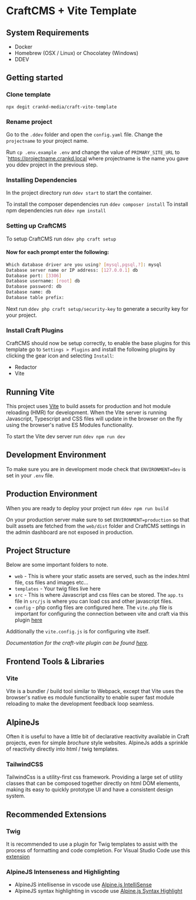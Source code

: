 # CraftCMS + Vite Template

## System Requirements

- Docker
- Homebrew (OSX / Linux) or Chocolatey (Windows)
- DDEV

## Getting started

### Clone template

`npx degit crankd-media/craft-vite-template`

### Rename project

Go to the `.ddev` folder and open the `config.yaml` file. Change the `projectname` to your project name.

Run `cp .env.example .env` and change the value of `PRIMARY_SITE_URL` to `https://projectname.crankd.local where projectname is the name you gave you ddev project in the previous step.

### Installing Dependencies

In the project directory run `ddev start` to start the container.

To install the composer dependencies run `ddev composer install`
To install npm dependencies run `ddev npm install`

### Setting up CraftCMS

To setup CraftCMS run `ddev php craft setup`

#### **Now for each prompt enter the following:**

```bash
Which database driver are you using? [mysql,pgsql,?]: mysql
Database server name or IP address: [127.0.0.1] db
Database port: [3306]
Database username: [root] db
Database password: db
Database name: db
Database table prefix:
```

Next run `ddev php craft setup/security-key` to generate a security key for your project.

### Install Craft Plugins

CraftCMS should now be setup correctly, to enable the base plugins for this template go to `Settings > Plugins` and install the following plugins by clicking the gear icon and selecting `Install`:

- Redactor
- Vite

## Running Vite

This project uses [Vite](https://vitejs.dev/) to build assets for production and hot module reloading (HMR) for development. When the Vite server is running Javascript, Typescript and CSS files will update in the browser on the fly using the browser's native ES Modules functionality.

To start the Vite dev server run `ddev npm run dev`

## Development Environment

To make sure you are in development mode check that `ENVIRONMENT=dev` is set in your `.env` file.

## Production Environment

When you are ready to deploy your project run `ddev npm run build`

On your production server make sure to set `ENVIRONMENT=production` so that built assets are fetched from the `web/dist` folder and CraftCMS settings in the admin dashboard are not exposed in production.

## Project Structure

Below are some important folders to note.

- `web` - This is where your static assets are served, such as the index.html file, css files and images etc...
- `templates` - Your twig files live here
- `src` - This is where Javascript and css files can be stored. The `app.ts` file in `src/js` is where you can load css and other javascript files.
- `config` - php config files are configured here. The `vite.php` file is important for configuring the connection between vite and craft via this plugin [here](https://github.com/nystudio107/craft-vite)

Additionally the `vite.config.js` is for configuring vite itself.

_Documentation for the craft-vite plugin can be found [here](https://nystudio107.com/docs/vite/)._

## Frontend Tools & Libraries

### Vite

Vite is a bundler / build tool similar to Webpack, except that Vite uses the browser's native es module functionality to enable super fast module reloading to make the development feedback loop seamless.

## AlpineJs

Often it is useful to have a little bit of declarative reactivity available in Craft projects, even for simple _brochure_ style websites. AlpineJs adds a sprinkle of reactivity directly into html / twig templates.

### TailwindCSS

TailwindCss is a utility-first css framework. Providing a large set of utility classes that can be composed together directly on html DOM elements, making its easy to quickly prototype UI and have a consistent design system.

## Recommended Extensions

### Twig

It is recommended to use a plugin for Twig templates to assist with the process of formatting and code completion. For Visual Studio Code use this [extension](https://marketplace.visualstudio.com/items?itemName=mblode.twig-language-2)

### AlpineJS Intenseness and Highlighting

- AlpineJS intellisense in vscode use [Alpine.js IntelliSense](https://marketplace.visualstudio.com/items?itemName=adrianwilczynski.alpine-js-intellisense)
- AlpineJS syntax highlighting in vscode use [Alpine.js Syntax Highlight](https://marketplace.visualstudio.com/items?itemName=adrianwilczynski.alpine-js-intellisense)
